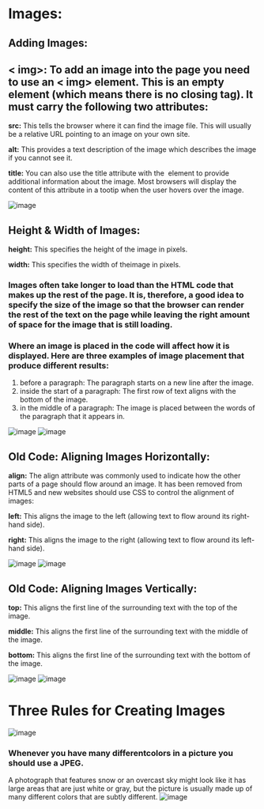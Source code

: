 # Images:
## Adding Images:
## < img>:  To add an image into the page you need to use an < img> element. This is an empty element (which means there is no closing tag). It must carry the following two attributes:
**src:** This tells the browser where it can find the image file. This will usually be a relative URL pointing to an image on your own site. 

**alt:** This provides a text description of the image which describes the image if you cannot see it. 

**title:** You can also use the title attribute with the <img> element to provide additional information about the image. Most browsers will display the content of this attribute in a tootip when the user hovers over the image.

![image](https://user-images.githubusercontent.com/79833733/111528570-ff54de80-8769-11eb-8fdd-75169a7d6d2d.png)


## Height & Width of Images:
**height:** This specifies the height of the image in pixels. 

**width:** This specifies the width of theimage in pixels.

### Images often take longer to load than the HTML code that makes up the rest of the page. It is, therefore, a good idea to specify the size of the image so that the browser can render the rest of the text on the page while leaving the right amount of space for the image that is still loading.


### Where an image is placed in the code will affect how it is displayed. Here are three examples of image placement that produce different results:

1. before a paragraph: The paragraph starts on a new line after the image.
2. inside the start of a paragraph: The first row of text aligns with the bottom of the image.
3. in the middle of a paragraph: The image is placed between the words of the paragraph that it appears in.


![image](https://user-images.githubusercontent.com/79833733/111529848-4db6ad00-876b-11eb-8d9a-30ee620aea37.png)                   ![image](https://user-images.githubusercontent.com/79833733/111529958-6fb02f80-876b-11eb-9c6f-9d138ecd08c2.png)





## Old Code: Aligning Images Horizontally:
**align:**  The align attribute was commonly used to indicate how the other parts of a page should flow around an image. It has been removed from HTML5 and new websites should use CSS to control the alignment of images:

**left:**
This aligns the image to the left (allowing text to flow around its right-hand side).

**right:** 
This aligns the image to the right (allowing text to flow around its left-hand side).

![image](https://user-images.githubusercontent.com/79833733/111530842-77bc9f00-876c-11eb-9144-033140e4fd7c.png)             ![image](https://user-images.githubusercontent.com/79833733/111530897-899e4200-876c-11eb-8fa2-edccb5a19809.png)

## Old Code: Aligning Images Vertically:

**top:**
This aligns the first line of the surrounding text with the top of the image.

**middle:**
This aligns the first line of the surrounding text with the middle of the image.

**bottom:**
This aligns the first line of the surrounding text with the bottom of the image.


![image](https://user-images.githubusercontent.com/79833733/111531588-6627c700-876d-11eb-9df6-9312b1ce5caa.png)                     ![image](https://user-images.githubusercontent.com/79833733/111531673-86578600-876d-11eb-8132-6242f0e29514.png)

#                                     Three Rules for Creating Images

   ![image](https://user-images.githubusercontent.com/79833733/111532783-b6ebef80-876e-11eb-87c6-e70befa5ef5f.png)


 ### Whenever you have many differentcolors in a picture you should use a JPEG.
A photograph that features snow or an
overcast sky might look like it has large
areas that are just white or gray, but the
picture is usually made up of many different
colors that are subtly different.            ![image](https://user-images.githubusercontent.com/79833733/111533176-2b269300-876f-11eb-86d8-3a135406f848.png)
